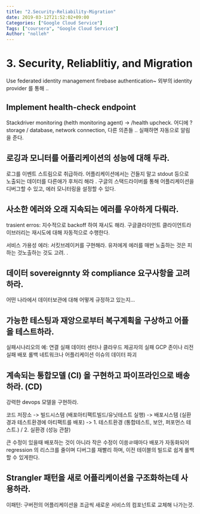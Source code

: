 ```yaml
---
title: "2.Security-Reliability-Migration"
date: 2019-03-12T21:52:02+09:00
Categories: ["Google Cloud Service"]
Tags: ["coursera", "Google Cloud Service"]
Author: "nolleh"
---
```


# 3. Security, Reliablitiy, and Migration

Use federated identity management 
firebase authentication~ 
외부의 identity provider 를 통해 ..

## Implement health-check endpoint
Stackdriver monitoring (helth monitoring agent) -> /health upcheck.
어디에 ? storage / database, network connection, 다른 의존들 .. 
실패하면 자동으로 알림을 준다. 

## 로깅과 모니터를 어플리케이션의 성능에 대해 두라. 
로그를 이벤트 스트림으로 취급하라. 어플리케이션에서는 건들지 말고 stdout 등으로 노출되는 데이터를 다른애가 후처리 해라 . 
구글의 스택드라이버를 통해 어플리케이션을 디버그할 수 있고, 에러 모니터링을 설정할 수 있다. 

## 사소한 에러와 오래 지속되는 에러를 우아하게 다뤄라. 
trasient erros:
지수적으로 backoff 하여 재시도 해라. 
구글클라이언트 클라이언트라이브러리는 재시도에 대해 자동적으로 수행한다.


서비스 가용성 에러:
서킷브레이커를 구현해라. 유저에게 에러를 매번 노출하는 것은 피하는 것노출하는 것도 고려. . 


## 데이터 sovereignnty 와 compliance 요구사항을 고려하라. 
어떤 나라에서 데이터보관에 대해 어떻게 규정하고 있는지...

## 가능한 테스팅과 재앙으로부터 복구계획을 구상하고 어플을 테스트하라. 

실패시나리오의 예:
	연결 실패
	데이터 센터나 클라우드 제공자의 실패
	GCP 존이나 리전 실패
	배포 롤백
	네트워크나 어플리케이션 이슈의 데이터 파괴



## 계속되는 통합모델 (CI) 을 구현하고 파이프라인으로 배송하라. (CD)
강력한 devops 모델을 구현하라. 

코드 저장소 -> 빌드시스템 (배포아티팩트빌드/유닛테스트 실행) -> 배포시스템 (실환경과 테스트환경에 아티팩트를 배포) -> 1. 테스트환경 (통합테스트, 보안, 퍼포먼스 테스트.) / 2. 실환경 (성능 관찰)

큰 수정이 있을때 배포하는 것이 아니라 작은 수정이 이씅ㄹ때마다 배포가 자동화되어 regression 의 리스크를 줄이며 디버그를 재빨리 하며, 이전 테이블의 빌드로 쉽게 롤백할 수 있게한다. 

## Strangler 패턴을 새로 어플리케이션을 구조화하는데 사용하라. 
이패턴: 구버전의 어플리케이션을 조금씩 새로운 서비스의 컴포넌트로 교체해 나가는것.
